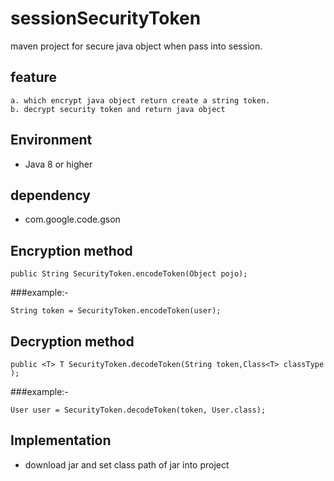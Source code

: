 # sessionSecurityToken

maven project for secure java object when pass into session.

## feature
	a. which encrypt java object return create a string token.
	b. decrypt security token and return java object

## Environment
- Java 8 or higher

## dependency
- com.google.code.gson

## Encryption method
```
public String SecurityToken.encodeToken(Object pojo);
```
###example:-
```
String token = SecurityToken.encodeToken(user);
```

## Decryption method
```
public <T> T SecurityToken.decodeToken(String token,Class<T> classType );
```
###example:-
```
User user = SecurityToken.decodeToken(token, User.class);
```

## Implementation
- download jar and set class path of jar into project


